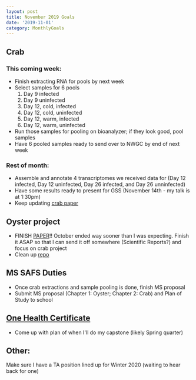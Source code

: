 ```yaml
---
layout: post
title: November 2019 Goals
date: '2019-11-01'
category: MonthlyGoals
---
```


## Crab
### This coming week:    
- Finish extracting RNA for pools by next week
- Select samples for 6 pools
    1. Day 9 infected
    2. Day 9 uninfected
    3. Day 12, cold, infected
    4. Day 12, cold, uninfected
    5. Day 12, warm, infected
    6. Day 12, warm, uninfected
- Run those samples for pooling on bioanalyzer; if they look good, pool samples
- Have 6 pooled samples ready to send over to NWGC by end of next week 

### Rest of month:     
- Assemble and annotate 4 transcriptomes we received data for (Day 12 infected, Day 12 uninfected, Day 26 infected, and Day 26 unninfected)
- Have some results ready to present for GSS (November 14th - my talk is at 1:30pm)    
- Keep updating [crab paper](https://docs.google.com/document/d/1xZjT_2ix39jhFGhPjUqjOIubCEZfnl9yDddIjR3nY38/edit)     

## Oyster project
- FINISH [PAPER](https://docs.google.com/document/d/1OaYNzlOJr5QibCYt8--GMNGvXlzHPR9_daCkNUVkj-U/edit)!! October ended way sooner than I was expecting. Finish it ASAP so that I can send it off somewhere (Scientific Reports?) and focus on crab project 
- Clean up [repo](https://github.com/grace-ac/paper-pacific.oyster-larvae)

## MS SAFS Duties
- Once crab extractions and sample pooling is done, finish MS proposal
- Submit MS proposal (Chapter 1: Oyster; Chapter 2: Crab) and Plan of Study to school

## [One Health Certificate](https://deohs.washington.edu/cohr/graduate-certificate-one-health)
- Come up with plan of when I'll do my capstone (likely Spring quarter)

## Other: 
Make sure I have a TA position lined up for Winter 2020 (waiting to hear back for one) 
